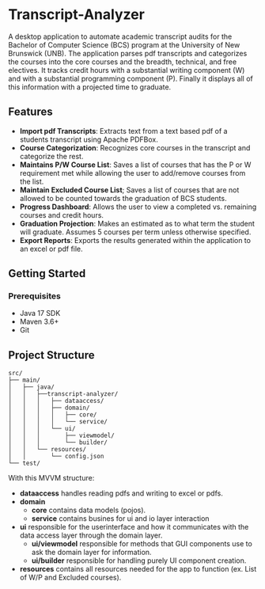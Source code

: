 # Transcript-Analyzer
A desktop application to automate academic transcript audits for the Bachelor of Computer Science (BCS) program at the University of New Brunswick (UNB). The application parses pdf transcripts and categorizes the courses into the core courses and the breadth, technical, and free electives. It tracks credit hours with a substantial writing component (W) and with a substantial programming component (P). Finally it displays all of this information with a projected time to graduate. 
## Features
- **Import pdf Transcripts**: Extracts text from a text based pdf of a students transcript using Apache PDFBox.
- **Course Categorization**: Recognizes core courses in the transcript and categorize the rest.
- **Maintains P/W Course List**: Saves a list of courses that has the P or W requirement met while allowing the user to add/remove courses from the list.
- **Maintain Excluded Course List**; Saves a list of courses that are not allowed to be counted towards the graduation of BCS students.
- **Progress Dashboard**: Allows the user to view a completed vs. remaining courses and credit hours.
- **Graduation Projection**: Makes an estimated as to what term the student will graduate. Assumes 5 courses per term unless otherwise specified.
- **Export Reports**: Exports the results generated within the application to an excel or pdf file.
## Getting Started
### Prerequisites
- Java 17 SDK
- Maven 3.6+
- Git
## Project Structure
```
src/
├── main/
│   ├── java/
│   │   ├──transcript-analyzer/
│   │   │   ├── dataaccess/
│   │   │   ├── domain/
│   │   │   │   ├── core/
│   │   │   │   └── service/
│   │   │   └── ui/
│   │   │       ├── viewmodel/
│   │   │       └── builder/
│   │   └── resources/
│   │       └── config.json
└── test/
```
With this MVVM structure:
- **dataaccess** handles reading pdfs and writing to excel or pdfs.
- **domain**
    - **core** contains data models (pojos).
    - **service** contains busines for ui and io layer interaction
- **ui** responsible for the userinterface and how it communicates with the data access layer through the domain layer.
    - **ui/viewmodel** responsible for methods that GUI components use to ask the domain layer for information.
    - **ui/builder** responsible for handling purely UI component creation.
- **resources** contains all resources needed for the app to function (ex. List of W/P and Excluded courses).